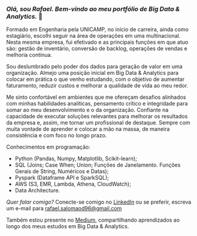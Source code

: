 ### *Olá, sou Rafael. Bem-vindo ao meu portfólio de Big Data & Analytics.* 👋

Formado em Engenharia pela UNICAMP, no início de carreira, ainda como estagiário, escolhi seguir na área de operações em uma multinacional. Nesta mesma empresa, fui efetivado e as principais funções em que atuo são: gestão de inventário, conversão de backlog, operações de vendas e melhoria contínua.

Sou deslumbrado pelo poder dos dados para geração de valor em uma organização. Almejo uma posição inicial em Big Data & Analytics para colocar em prática o que venho estudando, com o objetivo de aumentar faturamento, reduzir custos e melhorar a qualidade de vida ao meu redor.

Me sinto confortável em ambientes que me ofereçam desafios alinhados com minhas habilidades analíticas, pensamento crítico e integridade para somar ao meu desenvolvimento e o da organização. Confiante na capacidade de executar soluções relevantes para melhorar os resultados da empresa e, assim, me tornar um profissional de destaque. Sempre com muita vontade de aprender e colocar a mão na massa, de maneira consistência e com foco no longo prazo.

Conhecimentos em programação: 
- Python (Pandas, Numpy, Matplotlib, Scikit-learn);
- SQL (Joins; Case When; Union; Funções de Janelamento. Funções Gerais de String, Numéricos e Datas);
- Pyspark (Dataframe API e SparkSQL);
- AWS (S3, EMR, Lambda, Athena, CloudWatch);
- Data Architecture.

*Quer falar comigo?* 
Conecte-se comigo no [LinkedIn](https://www.linkedin.com/in/rafaelsdomingos/) ou se preferir, escreva um e-mail para rafael.salomaod96@gmail.com 

Também estou presente no [Medium](https://medium.com/@rafael.salomaod), compartilhando aprendizados ao longo dos meus estudos em Big Data & Analytics.
